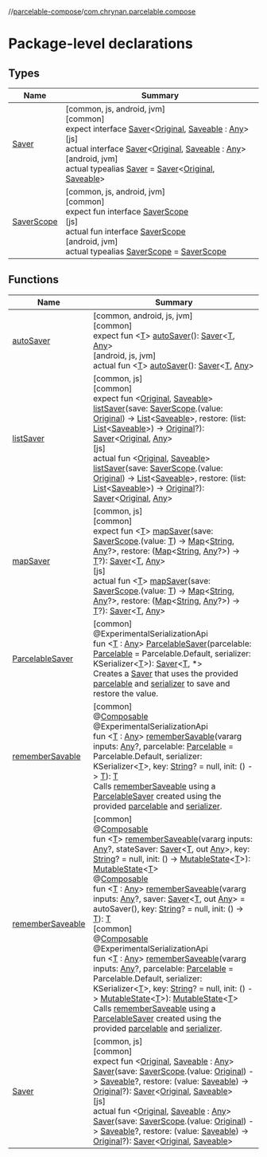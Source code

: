 //[parcelable-compose](../../index.md)/[com.chrynan.parcelable.compose](index.md)

# Package-level declarations

## Types

| Name | Summary |
|---|---|
| [Saver](-saver/index.md) | [common, js, android, jvm]<br>[common]<br>expect interface [Saver](-saver/index.md)&lt;[Original](-saver/index.md), [Saveable](-saver/index.md) : [Any](https://kotlinlang.org/api/latest/jvm/stdlib/kotlin/-any/index.html)&gt;<br>[js]<br>actual interface [Saver](-saver/index.md)&lt;[Original](-saver/index.md), [Saveable](-saver/index.md) : [Any](https://kotlinlang.org/api/latest/jvm/stdlib/kotlin/-any/index.html)&gt;<br>[android, jvm]<br>actual typealias [Saver](-saver/index.md) = [Saver](https://developer.android.com/reference/kotlin/androidx/compose/runtime/saveable/Saver.html)&lt;[Original](-saver/index.md), [Saveable](-saver/index.md)&gt; |
| [SaverScope](-saver-scope/index.md) | [common, js, android, jvm]<br>[common]<br>expect fun interface [SaverScope](-saver-scope/index.md)<br>[js]<br>actual fun interface [SaverScope](-saver-scope/index.md)<br>[android, jvm]<br>actual typealias [SaverScope](-saver-scope/index.md) = [SaverScope](https://developer.android.com/reference/kotlin/androidx/compose/runtime/saveable/SaverScope.html) |

## Functions

| Name | Summary |
|---|---|
| [autoSaver](auto-saver.md) | [common, android, js, jvm]<br>[common]<br>expect fun &lt;[T](auto-saver.md)&gt; [autoSaver](auto-saver.md)(): [Saver](-saver/index.md)&lt;[T](auto-saver.md), [Any](https://kotlinlang.org/api/latest/jvm/stdlib/kotlin/-any/index.html)&gt;<br>[android, js, jvm]<br>actual fun &lt;[T](auto-saver.md)&gt; [autoSaver](auto-saver.md)(): [Saver](-saver/index.md)&lt;[T](auto-saver.md), [Any](https://kotlinlang.org/api/latest/jvm/stdlib/kotlin/-any/index.html)&gt; |
| [listSaver](list-saver.md) | [common, js]<br>[common]<br>expect fun &lt;[Original](list-saver.md), [Saveable](list-saver.md)&gt; [listSaver](list-saver.md)(save: [SaverScope](-saver-scope/index.md).(value: [Original](list-saver.md)) -&gt; [List](https://kotlinlang.org/api/latest/jvm/stdlib/kotlin.collections/-list/index.html)&lt;[Saveable](list-saver.md)&gt;, restore: (list: [List](https://kotlinlang.org/api/latest/jvm/stdlib/kotlin.collections/-list/index.html)&lt;[Saveable](list-saver.md)&gt;) -&gt; [Original](list-saver.md)?): [Saver](-saver/index.md)&lt;[Original](list-saver.md), [Any](https://kotlinlang.org/api/latest/jvm/stdlib/kotlin/-any/index.html)&gt;<br>[js]<br>actual fun &lt;[Original](list-saver.md), [Saveable](list-saver.md)&gt; [listSaver](list-saver.md)(save: [SaverScope](-saver-scope/index.md).(value: [Original](list-saver.md)) -&gt; [List](https://kotlinlang.org/api/latest/jvm/stdlib/kotlin.collections/-list/index.html)&lt;[Saveable](list-saver.md)&gt;, restore: (list: [List](https://kotlinlang.org/api/latest/jvm/stdlib/kotlin.collections/-list/index.html)&lt;[Saveable](list-saver.md)&gt;) -&gt; [Original](list-saver.md)?): [Saver](-saver/index.md)&lt;[Original](list-saver.md), [Any](https://kotlinlang.org/api/latest/jvm/stdlib/kotlin/-any/index.html)&gt; |
| [mapSaver](map-saver.md) | [common, js]<br>[common]<br>expect fun &lt;[T](map-saver.md)&gt; [mapSaver](map-saver.md)(save: [SaverScope](-saver-scope/index.md).(value: [T](map-saver.md)) -&gt; [Map](https://kotlinlang.org/api/latest/jvm/stdlib/kotlin.collections/-map/index.html)&lt;[String](https://kotlinlang.org/api/latest/jvm/stdlib/kotlin/-string/index.html), [Any](https://kotlinlang.org/api/latest/jvm/stdlib/kotlin/-any/index.html)?&gt;, restore: ([Map](https://kotlinlang.org/api/latest/jvm/stdlib/kotlin.collections/-map/index.html)&lt;[String](https://kotlinlang.org/api/latest/jvm/stdlib/kotlin/-string/index.html), [Any](https://kotlinlang.org/api/latest/jvm/stdlib/kotlin/-any/index.html)?&gt;) -&gt; [T](map-saver.md)?): [Saver](-saver/index.md)&lt;[T](map-saver.md), [Any](https://kotlinlang.org/api/latest/jvm/stdlib/kotlin/-any/index.html)&gt;<br>[js]<br>actual fun &lt;[T](map-saver.md)&gt; [mapSaver](map-saver.md)(save: [SaverScope](-saver-scope/index.md).(value: [T](map-saver.md)) -&gt; [Map](https://kotlinlang.org/api/latest/jvm/stdlib/kotlin.collections/-map/index.html)&lt;[String](https://kotlinlang.org/api/latest/jvm/stdlib/kotlin/-string/index.html), [Any](https://kotlinlang.org/api/latest/jvm/stdlib/kotlin/-any/index.html)?&gt;, restore: ([Map](https://kotlinlang.org/api/latest/jvm/stdlib/kotlin.collections/-map/index.html)&lt;[String](https://kotlinlang.org/api/latest/jvm/stdlib/kotlin/-string/index.html), [Any](https://kotlinlang.org/api/latest/jvm/stdlib/kotlin/-any/index.html)?&gt;) -&gt; [T](map-saver.md)?): [Saver](-saver/index.md)&lt;[T](map-saver.md), [Any](https://kotlinlang.org/api/latest/jvm/stdlib/kotlin/-any/index.html)&gt; |
| [ParcelableSaver](-parcelable-saver.md) | [common]<br>@ExperimentalSerializationApi<br>fun &lt;[T](-parcelable-saver.md) : [Any](https://kotlinlang.org/api/latest/jvm/stdlib/kotlin/-any/index.html)&gt; [ParcelableSaver](-parcelable-saver.md)(parcelable: [Parcelable](../../../parcelable-core/parcelable-core/com.chrynan.parcelable.core/-parcelable/index.md) = Parcelable.Default, serializer: KSerializer&lt;[T](-parcelable-saver.md)&gt;): [Saver](-saver/index.md)&lt;[T](-parcelable-saver.md), *&gt;<br>Creates a [Saver](-saver/index.md) that uses the provided [parcelable](-parcelable-saver.md) and [serializer](-parcelable-saver.md) to save and restore the value. |
| [rememberSavable](remember-savable.md) | [common]<br>@[Composable](https://developer.android.com/reference/kotlin/androidx/compose/runtime/Composable.html)<br>@ExperimentalSerializationApi<br>fun &lt;[T](remember-savable.md) : [Any](https://kotlinlang.org/api/latest/jvm/stdlib/kotlin/-any/index.html)&gt; [rememberSavable](remember-savable.md)(vararg inputs: [Any](https://kotlinlang.org/api/latest/jvm/stdlib/kotlin/-any/index.html)?, parcelable: [Parcelable](../../../parcelable-core/parcelable-core/com.chrynan.parcelable.core/-parcelable/index.md) = Parcelable.Default, serializer: KSerializer&lt;[T](remember-savable.md)&gt;, key: [String](https://kotlinlang.org/api/latest/jvm/stdlib/kotlin/-string/index.html)? = null, init: () -&gt; [T](remember-savable.md)): [T](remember-savable.md)<br>Calls [rememberSaveable](remember-saveable.md) using a [ParcelableSaver](-parcelable-saver.md) created using the provided [parcelable](remember-savable.md) and [serializer](remember-savable.md). |
| [rememberSaveable](remember-saveable.md) | [common]<br>@[Composable](https://developer.android.com/reference/kotlin/androidx/compose/runtime/Composable.html)<br>fun &lt;[T](remember-saveable.md)&gt; [rememberSaveable](remember-saveable.md)(vararg inputs: [Any](https://kotlinlang.org/api/latest/jvm/stdlib/kotlin/-any/index.html)?, stateSaver: [Saver](-saver/index.md)&lt;[T](remember-saveable.md), out [Any](https://kotlinlang.org/api/latest/jvm/stdlib/kotlin/-any/index.html)&gt;, key: [String](https://kotlinlang.org/api/latest/jvm/stdlib/kotlin/-string/index.html)? = null, init: () -&gt; [MutableState](https://developer.android.com/reference/kotlin/androidx/compose/runtime/MutableState.html)&lt;[T](remember-saveable.md)&gt;): [MutableState](https://developer.android.com/reference/kotlin/androidx/compose/runtime/MutableState.html)&lt;[T](remember-saveable.md)&gt;<br>@[Composable](https://developer.android.com/reference/kotlin/androidx/compose/runtime/Composable.html)<br>fun &lt;[T](remember-saveable.md) : [Any](https://kotlinlang.org/api/latest/jvm/stdlib/kotlin/-any/index.html)&gt; [rememberSaveable](remember-saveable.md)(vararg inputs: [Any](https://kotlinlang.org/api/latest/jvm/stdlib/kotlin/-any/index.html)?, saver: [Saver](-saver/index.md)&lt;[T](remember-saveable.md), out [Any](https://kotlinlang.org/api/latest/jvm/stdlib/kotlin/-any/index.html)&gt; = autoSaver(), key: [String](https://kotlinlang.org/api/latest/jvm/stdlib/kotlin/-string/index.html)? = null, init: () -&gt; [T](remember-saveable.md)): [T](remember-saveable.md)<br>[common]<br>@[Composable](https://developer.android.com/reference/kotlin/androidx/compose/runtime/Composable.html)<br>@ExperimentalSerializationApi<br>fun &lt;[T](remember-saveable.md) : [Any](https://kotlinlang.org/api/latest/jvm/stdlib/kotlin/-any/index.html)&gt; [rememberSaveable](remember-saveable.md)(vararg inputs: [Any](https://kotlinlang.org/api/latest/jvm/stdlib/kotlin/-any/index.html)?, parcelable: [Parcelable](../../../parcelable-core/parcelable-core/com.chrynan.parcelable.core/-parcelable/index.md) = Parcelable.Default, serializer: KSerializer&lt;[T](remember-saveable.md)&gt;, key: [String](https://kotlinlang.org/api/latest/jvm/stdlib/kotlin/-string/index.html)? = null, init: () -&gt; [MutableState](https://developer.android.com/reference/kotlin/androidx/compose/runtime/MutableState.html)&lt;[T](remember-saveable.md)&gt;): [MutableState](https://developer.android.com/reference/kotlin/androidx/compose/runtime/MutableState.html)&lt;[T](remember-saveable.md)&gt;<br>Calls [rememberSaveable](remember-saveable.md) using a [ParcelableSaver](-parcelable-saver.md) created using the provided [parcelable](remember-saveable.md) and [serializer](remember-saveable.md). |
| [Saver](-saver.md) | [common, js]<br>[common]<br>expect fun &lt;[Original](-saver.md), [Saveable](-saver.md) : [Any](https://kotlinlang.org/api/latest/jvm/stdlib/kotlin/-any/index.html)&gt; [Saver](-saver.md)(save: [SaverScope](-saver-scope/index.md).(value: [Original](-saver.md)) -&gt; [Saveable](-saver.md)?, restore: (value: [Saveable](-saver.md)) -&gt; [Original](-saver.md)?): [Saver](-saver/index.md)&lt;[Original](-saver.md), [Saveable](-saver.md)&gt;<br>[js]<br>actual fun &lt;[Original](-saver.md), [Saveable](-saver.md) : [Any](https://kotlinlang.org/api/latest/jvm/stdlib/kotlin/-any/index.html)&gt; [Saver](-saver.md)(save: [SaverScope](-saver-scope/index.md).(value: [Original](-saver.md)) -&gt; [Saveable](-saver.md)?, restore: (value: [Saveable](-saver.md)) -&gt; [Original](-saver.md)?): [Saver](-saver/index.md)&lt;[Original](-saver.md), [Saveable](-saver.md)&gt; |
